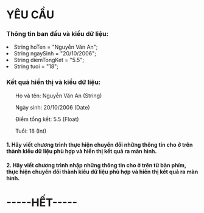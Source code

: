 <h1>YÊU CẦU</h1>
<h3>Thông tin ban đầu và kiểu dữ liệu:</h3>
<li>String hoTen = "Nguyễn Văn An";</li>
<li>String ngaySinh = "20/10/2006";</li>
<li>String diemTongKet = "5.5";</li>
<li>String tuoi = "18";</li>
<h3>Kết quả hiển thị và kiểu dữ liệu:</h3>
<ol>Họ và tên: Nguyễn Văn An (String)</ol>
<ol>Ngày sinh: 20/10/2006 (Date)</ol>
<ol>Điểm tổng kết: 5.5 (Float)</ol>
<ol>Tuổi: 18 (Int)</ol>
<h4>1. Hãy viết chương trình thực hiện chuyển đổi những thông tin cho ở trên thành kiểu dữ liệu phù hợp và hiển thị kết quả ra màn hình.</h4>
<h4>2. Hãy viết chương trình nhập những thông tin cho ở trên từ bàn phím, thực hiện chuyển đổi thành kiểu dữ liệu phù hợp và hiển thị kết quả ra màn hình.</h4>
<h1>-----HẾT-----</h1>
